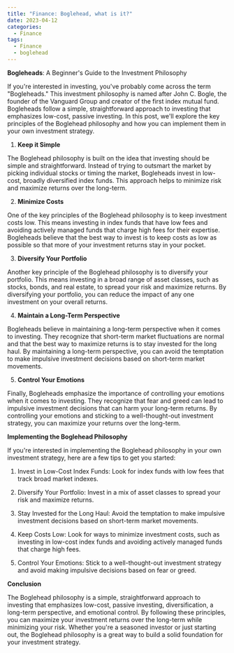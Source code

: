 ```yaml
---
title: "Finance: Boglehead, what is it?"
date: 2023-04-12
categories:
  - Finance
tags:
  - Finance
  - boglehead
---
```

**Bogleheads**: A Beginner's Guide to the Investment Philosophy

If you're interested in investing, you've probably come across the term "Bogleheads." This investment philosophy is named after John C. Bogle, the founder of the Vanguard Group and creator of the first index mutual fund. Bogleheads follow a simple, straightforward approach to investing that emphasizes low-cost, passive investing. In this post, we'll explore the key principles of the Boglehead philosophy and how you can implement them in your own investment strategy.

1. **Keep it Simple**

The Boglehead philosophy is built on the idea that investing should be simple and straightforward. Instead of trying to outsmart the market by picking individual stocks or timing the market, Bogleheads invest in low-cost, broadly diversified index funds. This approach helps to minimize risk and maximize returns over the long-term.

2. **Minimize Costs**

One of the key principles of the Boglehead philosophy is to keep investment costs low. This means investing in index funds that have low fees and avoiding actively managed funds that charge high fees for their expertise. Bogleheads believe that the best way to invest is to keep costs as low as possible so that more of your investment returns stay in your pocket.

3. **Diversify Your Portfolio**

Another key principle of the Boglehead philosophy is to diversify your portfolio. This means investing in a broad range of asset classes, such as stocks, bonds, and real estate, to spread your risk and maximize returns. By diversifying your portfolio, you can reduce the impact of any one investment on your overall returns.

4. **Maintain a Long-Term Perspective**

Bogleheads believe in maintaining a long-term perspective when it comes to investing. They recognize that short-term market fluctuations are normal and that the best way to maximize returns is to stay invested for the long haul. By maintaining a long-term perspective, you can avoid the temptation to make impulsive investment decisions based on short-term market movements.

5. **Control Your Emotions**

Finally, Bogleheads emphasize the importance of controlling your emotions when it comes to investing. They recognize that fear and greed can lead to impulsive investment decisions that can harm your long-term returns. By controlling your emotions and sticking to a well-thought-out investment strategy, you can maximize your returns over the long-term.

**Implementing the Boglehead Philosophy**

If you're interested in implementing the Boglehead philosophy in your own investment strategy, here are a few tips to get you started:

1. Invest in Low-Cost Index Funds: Look for index funds with low fees that track broad market indexes.

2. Diversify Your Portfolio: Invest in a mix of asset classes to spread your risk and maximize returns.

3. Stay Invested for the Long Haul: Avoid the temptation to make impulsive investment decisions based on short-term market movements.

4. Keep Costs Low: Look for ways to minimize investment costs, such as investing in low-cost index funds and avoiding actively managed funds that charge high fees.

5. Control Your Emotions: Stick to a well-thought-out investment strategy and avoid making impulsive decisions based on fear or greed.

**Conclusion**

The Boglehead philosophy is a simple, straightforward approach to investing that emphasizes low-cost, passive investing, diversification, a long-term perspective, and emotional control. By following these principles, you can maximize your investment returns over the long-term while minimizing your risk. Whether you're a seasoned investor or just starting out, the Boglehead philosophy is a great way to build a solid foundation for your investment strategy.